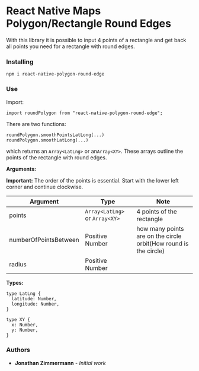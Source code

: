# React Native Maps Polygon/Rectangle Round Edges

With this library it is possible to input 4 points of a rectangle and get back all points you need for a rectangle with round edges.

### Installing

```
npm i react-native-polygon-round-edge
```

### Use

Import:

```
import roundPolygon from "react-native-polygon-round-edge";
```


There are two functions: 
``` smoothPointsXY
roundPolygon.smoothPointsLatLong(...)
roundPolygon.smoothLatLong(...)
```
which returns an `Array<LatLng>` or an`Array<XY>`. These arrays outline the points of the rectangle with round edges.

**Arguments:**

**Important:** The order of the points is essential. Start with the lower left corner and continue clockwise.


| Argument     | Type    | Note |
| --------|---------|-------|
| points  | `Array<LatLng>` or `Array<XY>`   | 4 points of the rectangle  |
| numberOfPointsBetween | Positive Number | how many points are on the circle orbit(How round is the circle)    |
|radius|Positive Number| |

**Types:**
```
type LatLng {
  latitude: Number,
  longitude: Number,
}

type XY {
  x: Number,
  y: Number,
}
```

### Authors

* **Jonathan Zimmermann** - *Initial work*